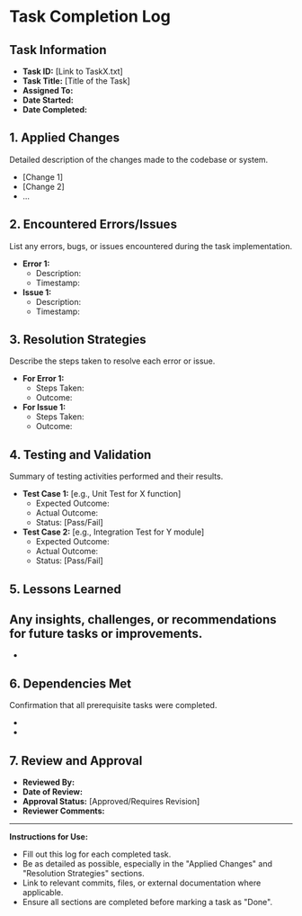 # Task Completion Log

## Task Information
- **Task ID:** [Link to TaskX.txt]
- **Task Title:** [Title of the Task]
- **Assigned To:**
- **Date Started:**
- **Date Completed:**

## 1. Applied Changes
Detailed description of the changes made to the codebase or system.
- [Change 1]
- [Change 2]
- ...

## 2. Encountered Errors/Issues
List any errors, bugs, or issues encountered during the task implementation.
- **Error 1:**
  - Description:
  - Timestamp:
- **Issue 1:**
  - Description:
  - Timestamp:

## 3. Resolution Strategies
Describe the steps taken to resolve each error or issue.
- **For Error 1:**
  - Steps Taken:
  - Outcome:
- **For Issue 1:**
  - Steps Taken:
  - Outcome:

## 4. Testing and Validation
Summary of testing activities performed and their results.
- **Test Case 1:** [e.g., Unit Test for X function]
  - Expected Outcome:
  - Actual Outcome:
  - Status: [Pass/Fail]
- **Test Case 2:** [e.g., Integration Test for Y module]
  - Expected Outcome:
  - Actual Outcome:
  - Status: [Pass/Fail]

## 5. Lessons Learned
Any insights, challenges, or recommendations for future tasks or improvements.
-
-

## 6. Dependencies Met
Confirmation that all prerequisite tasks were completed.
- [Dependency 1]: Completed (Link to its log if available)
- [Dependency 2]: Completed (Link to its log if available)

## 7. Review and Approval
- **Reviewed By:**
- **Date of Review:**
- **Approval Status:** [Approved/Requires Revision]
- **Reviewer Comments:**

---
**Instructions for Use:**
- Fill out this log for each completed task.
- Be as detailed as possible, especially in the "Applied Changes" and "Resolution Strategies" sections.
- Link to relevant commits, files, or external documentation where applicable.
- Ensure all sections are completed before marking a task as "Done".
